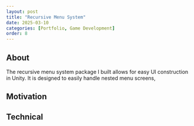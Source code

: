 ```yaml
---
layout: post
title: "Recursive Menu System"
date: 2025-03-10
categories: [Portfolio, Game Development]
order: 8
---
```



## About
The recursive menu system package I built allows for easy UI construction in Unity. It is designed to easily handle nested menu screens, 

## Motivation

## Technical